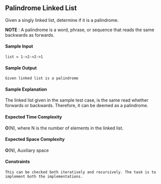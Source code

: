 ## **Palindrome Linked List**

Given a singly linked list, determine if it is a palindrome.

__NOTE__ : A palindrome is a word, phrase, or sequence that reads the same backwards as forwards.

#### **Sample Input**
	list = 1->2->2->1

#### **Sample Output**
	Given linked list is a palindrome

#### **Sample Explanation**
The linked list given in the sample test case, is the same read whether forwards or backwards. Therefore, it can be deemed as a palindrome.


#### **Expected Time Complexity**
__O__(N), where N is the number of elements in the linked list.


#### **Expected Space Complexity**

__O__(N), Auxiliary space
 

#### **Constraints**
	This can be checked both iteratively and recursively. The task is to implement both the implementations.
